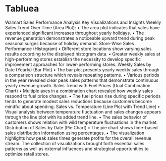 # Tabluea
Walmart Sales Performance Analysis
Key Visualizations and Insights
Weekly Sales Trend Over Time (Area Plot):
•	The area plot indicates that sales have experienced significant increases throughout yearly holidays.
•	The revenue generation demonstrates a noticeable upward trend during peak seasonal surges because of holiday demand.
Store-Wise Sales Performance (Histogram)
•	Different store locations show varying sales results according to the displayed histogram data.
•	Greater weekly sales at high-performing stores establish the necessity to develop specific improvement approaches for lower-performing stores.
Weekly Sales by Date (Yearly) (Bar Plot)
•	The bar plot presents yearly weekly sales through a comparison structure which reveals repeating patterns.
•	Various periods in the year revealed clear peak sales patterns that demonstrate continuous yearly revenue growth.
Sales Trend with Fuel Prices (Dual Combination Chart)
•	Multiple axes in a combination chart revealed how weekly sales respond to fuel price changes.
•	The fuel prices rise during specific periods tends to generate modest sales reductions because customers become mindful about spending.
Sales vs. Temperature (Line Plot with Trend Line)
•	Visual analysis between temperature fluctuation and sales changes appears through the line plot with its added trend line.
•	The sales behavior of customers shows relation with wild temperature fluctuations in the market.
Distribution of Sales by Date (Pie Chart)
•	The pie chart shows time-based sales distribution information using percentages.
•	The visualization highlights how peak sales times generate profits for the overall revenue stream.
The collection of visualizations brought forth essential sales patterns as well as external influences and strategical opportunities to optimize retail stores.
